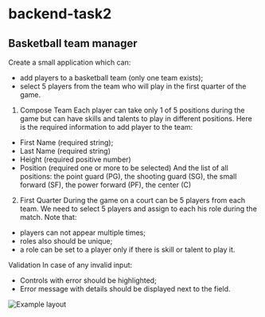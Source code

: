 # backend-task2

## Basketball team manager

Create a small application which can:
- add players to a basketball team (only one team exists);
- select 5 players from the team who will play in the first quarter of the game.

1. Compose Team
Each player can take only 1 of 5 positions during the game but can have skills and talents to play in different positions.
Here is the required information to add player to the team:
- First Name (required string);
- Last Name (required string)
- Height (required positive number)
- Position (required one or more to be selected)
And the list of all positions: the point guard (PG), the shooting guard (SG), the small forward (SF), the power forward (PF), the center (C)

2. First Quarter
During the game on a court can be 5 players from each team. We need to select 5 players and assign to each his role during the match. Note that:
- players can not appear multiple times;
- roles also should be unique;
- a role can be set to a player only if there is skill or talent to play it.

Validation
In case of any invalid input:
- Controls with error should be highlighted;
- Error message with details should be displayed next to the field.

![Example layout](https://i.ibb.co/9TSYrQs/Screenshot-2020-08-19-at-1-12-15-PM.png)
